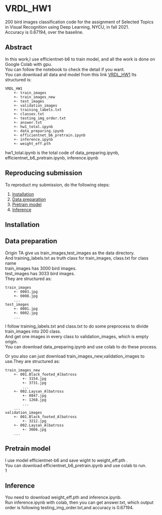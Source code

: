 # VRDL_HW1
200 bird images classification code for the assignment of Selected Topics in Visual Recognition using Deep Learning, NYCU, in fall 2021.<br>
Accuracy is 0.67194, over the baseline.<br>

## Abstract
In this work,I use efficientnet-b6 to train model, and all the work is done on Google Colab with gpu.<br>
You can follow the notebook to check the detail if you want.<br>
You can download all data and model from this link [VRDL_HW1](https://drive.google.com/drive/folders/1b717BfH1ZSHI1JrqZ8DDUDbMsScpT3qc?usp=sharing)
Its structured is:
```
VRDL_HW1
    +- train_images
    +- train_images_new
    +- test_images
    +- validation_images
    +- training_labels.txt
    +- classes.txt
    +- testing_img_order.txt
    +- answer.txt
    +- hw1_total.ipynb
    +- data_preparing.ipynb
    +- efficientnet_b6_pretrain.ipynb
    +- inference.ipynb
    +- weight_eff.pth
```
hw1_total.ipynb is the total code of data_preparing.ipynb, efficientnet_b6_pretrain.ipynb, inference.ipynb

## Reproducing submission
To reproduct my submission, do the following steps:
1. [Installation](#installation)
2. [Data preparation](#data-preparation)
3. [Pretrain model](#pretrain-model)
4. [Inference](#inference)

## Installation

## Data preparation
Origin TA give us train_images,test_images as the data directory.<br>
And training_labels.txt as truth class for train_images, class.txt for class name<br>
train_images has 3000 bird images.<br>
test_images has 3033 bird images.<br>
They are structured as:
```
train_images
    +- 0003.jpg
    +- 0008.jpg
    ...
test_images
    +- 0001.jpg
    +- 0002.jpg
    ...
```

I follow training_labels.txt and class.txt to do some preprocess to divide train_images into 200 class.<br>
And get one images in every class to validation_images, which is empty origin.<br>
You can download data_preparing.ipynb and use colab to do these process.<br>

Or you also can just download train_images_new,validation_images to use.They are structured as:
```
train_images_new
    +- 001.Black_footed_Albatross
        +- 3154.jpg
        +- 3731.jpg
        ...
    +- 002.Laysan_Albatross
        +- 0847.jpg
        +- 1268.jpg
        ...
    ...
validation_images
    +- 001.Black_footed_Albatross
        +- 3212.jpg
    +- 002.Laysan_Albatross
        +- 3666.jpg
    ...
```

## Pretrain model
I use model efficientnet-b6 and save wight to weight_eff.pth .<br>
You can download efficientnet_b6_pretrain.ipynb and use colab to run.<br>
1
## Inference
You need to download weight_eff.pth and inference.ipynb.<br>
Run inference.ipynb with colab, then you can get answer.txt, which output order is following testing_img_order.txt,and accuracy is 0.67194.<br>

